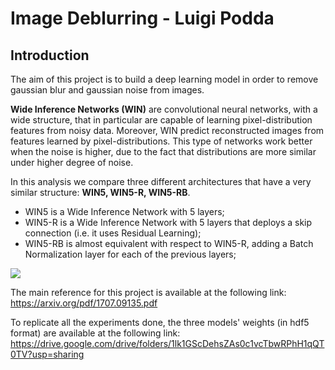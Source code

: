 # Image Deblurring - Luigi Podda

## Introduction
The aim of this project is to build a deep learning model in order to remove gaussian blur and gaussian noise from images.

**Wide Inference Networks (WIN)** are convolutional neural networks, with a wide structure, that in particular are capable of learning pixel-distribution features from noisy data. Moreover, WIN predict reconstructed images from features learned by pixel-distributions. This type of networks work better when the noise is higher, due to the fact that distributions are more similar under higher degree of noise.

In this analysis we compare three different architectures that have a very similar structure: **WIN5, WIN5-R, WIN5-RB**.
* WIN5 is a Wide Inference Network with 5 layers;
* WIN5-R is a Wide Inference Network with 5 layers that deploys a skip connection (i.e. it uses Residual Learning); 
* WIN5-RB is almost equivalent with respect to WIN5-R, adding a Batch Normalization layer for each of the previous layers; 

![](https://www.researchgate.net/profile/Peng-Liu-68/publication/318528076/figure/fig2/AS:527642848120832@1502811266274/Architectures-a-WIN5-b-WIN5-R-c-WIN5-RB.png)

The main reference for this project is available at the following link:
https://arxiv.org/pdf/1707.09135.pdf

To replicate all the experiments done, the three models' weights (in hdf5 format) are available at the following link:
https://drive.google.com/drive/folders/1lk1GScDehsZAs0c1vcTbwRPhH1qQT0TV?usp=sharing
